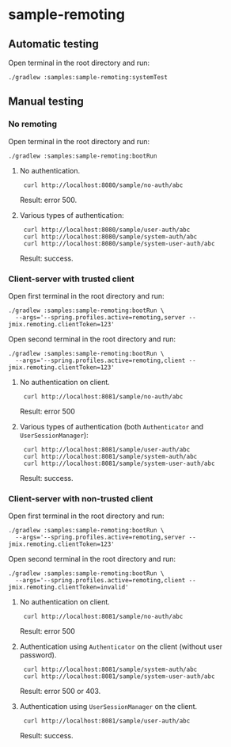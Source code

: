 # sample-remoting

## Automatic testing

Open terminal in the root directory and run:

    ./gradlew :samples:sample-remoting:systemTest

## Manual testing

### No remoting

Open terminal in the root directory and run:

    ./gradlew :samples:sample-remoting:bootRun

1. No authentication.
    
        curl http://localhost:8080/sample/no-auth/abc  
        
    Result: error 500.
    
2. Various types of authentication:

        curl http://localhost:8080/sample/user-auth/abc
        curl http://localhost:8080/sample/system-auth/abc
        curl http://localhost:8080/sample/system-user-auth/abc
    
    Result: success.

### Client-server with trusted client

Open first terminal in the root directory and run:

    ./gradlew :samples:sample-remoting:bootRun \
      --args='--spring.profiles.active=remoting,server --jmix.remoting.clientToken=123'     

Open second terminal in the root directory and run:

    ./gradlew :samples:sample-remoting:bootRun \
      --args='--spring.profiles.active=remoting,client --jmix.remoting.clientToken=123'     

1. No authentication on client.

        curl http://localhost:8081/sample/no-auth/abc 

    Result: error 500

2. Various types of authentication (both `Authenticator` and `UserSessionManager`):

        curl http://localhost:8081/sample/user-auth/abc
        curl http://localhost:8081/sample/system-auth/abc
        curl http://localhost:8081/sample/system-user-auth/abc
    
    Result: success.

### Client-server with non-trusted client

Open first terminal in the root directory and run:

    ./gradlew :samples:sample-remoting:bootRun \
      --args='--spring.profiles.active=remoting,server --jmix.remoting.clientToken=123'     

Open second terminal in the root directory and run:

    ./gradlew :samples:sample-remoting:bootRun \
      --args='--spring.profiles.active=remoting,client --jmix.remoting.clientToken=invalid'     

1. No authentication on client.

        curl http://localhost:8081/sample/no-auth/abc 

    Result: error 500
    
2. Authentication using `Authenticator` on the client (without user password). 

        curl http://localhost:8081/sample/system-auth/abc
        curl http://localhost:8081/sample/system-user-auth/abc
         
    Result: error 500 or 403.

3. Authentication using `UserSessionManager` on the client. 

        curl http://localhost:8081/sample/user-auth/abc
         
    Result: success.

